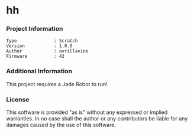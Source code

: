 hh
================



### Project Information
```
Type              : Scratch
Version           : 1.0.0
Author            : avrillavine
Firmware          : 42
```

### Additional Information
This project requires a Jade Robot to run!

### License
This software is provided "as is" without any expressed or implied warranties.  In no case shall the author or any contributors be liable for any damages caused by the use of this software.


